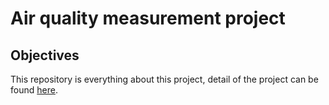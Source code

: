 
# Air quality measurement project

## Objectives

This repository is everything about this project, detail of the project can be found [here](https://zjui.tselab.org/project/airquality-project/).

